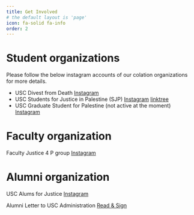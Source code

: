 ```yaml
---
title: Get Involved
# the default layout is 'page'
icon: fa-solid fa-info
order: 2
---
```


# Student organizations
Please follow the below instagram accounts of our colation organizations for more details.
* USC Divest from Death [Instagram](https://www.instagram.com/uscdivestfromdeath)
* USC Students for Justice in Palestine (SJP) [Instagram](https://www.instagram.com/usc_sjp) [linktree](https://linktr.ee/uscsjp)
* USC Graduate Student for Palestine (not active at the moment)  [Instagram](https://www.instagram.com/uscgraduateforpalestine)
# Faculty organization
Faculty Justice 4 P group
[Instagram](https://www.instagram.com/uscpjfg)
# Alumni organization
USC Alums for Justice
[Instagram](https://www.instagram.com/uscalums4justice)

Alumni Letter to USC Administration [Read & Sign](bit.ly/divest-usc)



